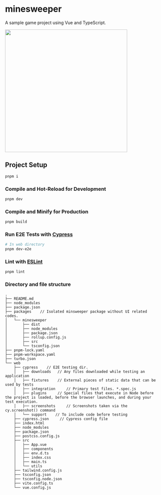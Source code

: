 # minesweeper
A sample game project using Vue and TypeScript.

<img src="https://user-images.githubusercontent.com/880569/162956984-bb1fa4c4-32bb-43bb-82f9-69e1a132ccc8.jpg" width="400">

## Project Setup

```sh
pnpm i
```

### Compile and Hot-Reload for Development

```sh
pnpm dev
```

### Compile and Minify for Production

```sh
pnpm build
```

### Run E2E Tests with [Cypress](https://www.cypress.io/)

```sh
# In web directory
pnpm dev-e2e
```

### Lint with [ESLint](https://eslint.org/)

```sh
pnpm lint
```

### Directory and file structure

```
.
├── README.md
├── node_modules
├── package.json
├── packages    // Isolated minsweeper package without UI related codes.
│   └── minesweeper
│       ├── dist
│       ├── node_modules
│       ├── package.json
│       ├── rollup.config.js
│       ├── src
│       └── tsconfig.json
├── pnpm-lock.yaml
├── pnpm-workspace.yaml
├── turbo.json
└── web
    ├── cypress    // E2E testing dir.
    │   ├── downloads   // Any files downloaded while testing an application 
    │   ├── fixtures    // External pieces of static data that can be used by tests
    │   ├── integration     // Primary test files. *.spec.js
    │   ├── plugins     // Special files that execute in Node before the project is loaded, before the browser launches, and during your test execution.
    │   ├── screenshots     // Screenshots taken via the cy.screenshot() command
    │   └── support    // To include code before testing
    ├── cypress.json     // Cypress config file
    ├── index.html
    ├── node_modules
    ├── package.json
    ├── postcss.config.js
    ├── src
    │   ├── App.vue
    │   ├── components
    │   ├── env.d.ts
    │   ├── index.css
    │   ├── main.ts
    │   └── utils
    ├── tailwind.config.js
    ├── tsconfig.json
    ├── tsconfig.node.json
    ├── vite.config.ts
    └── vue.config.js

```
